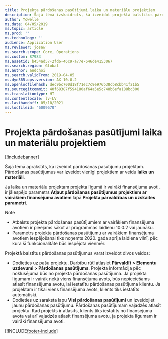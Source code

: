 ```yaml
---
title: Projekta pārdošanas pasūtījumi laika un materiālu projektiem
description: Šajā tēmā izskaidrots, kā izveidot projektā balstītus pārdošanas pasūtījumus laika un materiālu projektiem.
author: Yowelle
ms.date: 04/05/2019
ms.topic: article
ms.prod: ''
ms.technology: ''
audience: Application User
ms.reviewer: josaw
ms.search.scope: Core, Operations
ms.custom: 87983
ms.assetid: b454ad57-2fd6-46c9-a77e-646de4153067
ms.search.region: Global
ms.author: andchoi
ms.search.validFrom: 2019-04-05
ms.dyn365.ops.version: AX 10.0.2
ms.openlocfilehash: dec9bc700d18f71ec7c9e976b38cb8cbb41f21b5
ms.sourcegitcommit: 40f68387f594180af64a5e5c748b6efa188bd300
ms.translationtype: HT
ms.contentlocale: lv-LV
ms.lasthandoff: 05/10/2021
ms.locfileid: "6009670"
---
```

# <a name="project-sales-orders-for-time-and-material-projects"></a>Projekta pārdošanas pasūtījumi laika un materiālu projektiem

[!include[banner](../includes/banner.md)]

Šajā tēmā aprakstīts, kā izveidot pārdošanas pasūtījumu projektam. Pārdošanas pasūtījumus var izveidot vienīgi projektiem ar veidu **laiks un materiāli**.

Ja laika un materiālu projektam projekta līgumā ir vairāki finansējuma avoti, ir jāiespējo parametrs **Atļaut pārdošanas pasūtījumus projektiem ar vairākiem finansējuma avotiem** lapā **Projekta pārvaldības un uzskaites parametri**. 

> [!NOTE]
> - Atbalsts projekta pārdošanas pasūtījumiem ar vairākiem finansējuma avotiem ir pieejams sākot ar programmas laidienu 10.0.2 vai jaunāku.
> - Parametrs projekta pārdošanas pasūtījumu ar vairākiem finansējuma avotiem iespējošanai tiks noņemts 2020. gada aprīļa laidiena vilnī, pēc kura šī funkcionalitāte būs iespējota vienmēr.

Projektā balstītus pārdošanas pasūtījumus varat izveidot divos veidos:

- Dodieties uz pašu projektu. Darbību rūtī atlasiet **Pārvaldīt > Elementu uzdevumi > Pārdošanas pasūtījums**. Projekta informācija pēc noklusējuma būs no projekta pārdošanas pasūtījuma. Ja projekta līgumam ir vairāk nekā viens finansējuma avots, būs nepieciešams atlasīt finansējuma avotu, lai iestatītu pārdošanas pasūtījuma klientu. Ja projektam ir tikai viens finansējuma avots, klients tiks iestatīts automātiski.
- Dodieties uz saraksta lapu **Visi pārdošanas pasūtījumi** un izveidojiet jaunu pārdošanas pasūtījumu. Pārdošanas pasūtījumam vajadzēs atlasīt projektu. Kad projekts ir atlasīts, klients tiks iestatīts no finansējuma avota vai arī vajadzēs atlasīt finansējuma avotu, ja projekta līgumam ir vairāki finansējuma avoti.



[!INCLUDE[footer-include](../includes/footer-banner.md)]